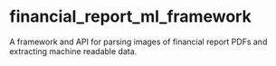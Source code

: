 # financial_report_ml_framework
A framework and API for parsing images of financial report PDFs and extracting machine readable data.
